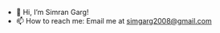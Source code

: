 - 👋 Hi, I’m Simran Garg!
- 📫 How to reach me: Email me at simgarg2008@gmail.com

<!---
SGarg5002/SGarg5002 is a ✨ special ✨ repository because its `README.md` (this file) appears on your GitHub profile.
You can click the Preview link to take a look at your changes.
--->
